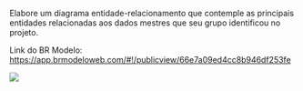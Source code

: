 Elabore um diagrama entidade-relacionamento que contemple as principais entidades relacionadas aos dados mestres que seu grupo identificou no projeto.

Link do BR Modelo: https://app.brmodeloweb.com/#!/publicview/66e7a09ed4cc8b946df253fe

<img src="../../assets/modeloconceitual.png">
